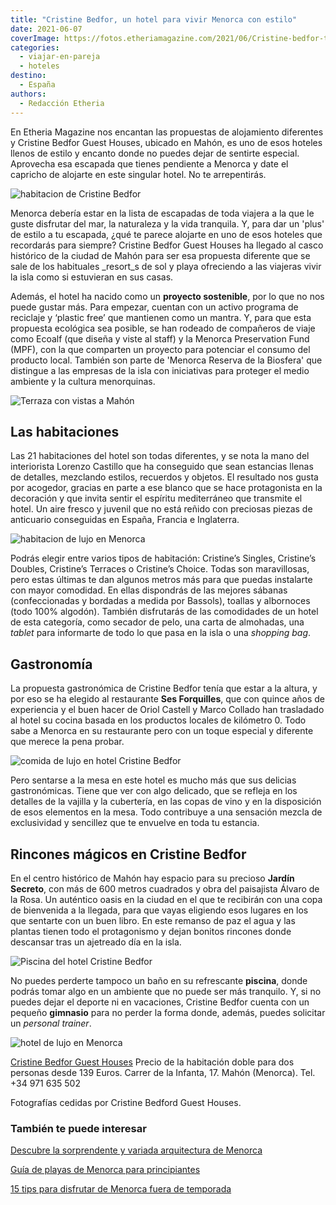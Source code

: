 ```yaml
---
title: "Cristine Bedfor, un hotel para vivir Menorca con estilo"
date: 2021-06-07
coverImage: https://fotos.etheriamagazine.com/2021/06/Cristine-bedfor-terraza.jpg
categories: 
  - viajar-en-pareja
  - hoteles
destino: 
  - España
authors: 
  - Redacción Etheria
---
```


En Etheria Magazine nos encantan las propuestas de alojamiento diferentes y Cristine Bedfor Guest Houses, ubicado en Mahón, es uno de esos hoteles llenos de estilo y encanto donde no puedes dejar de sentirte especial. Aprovecha esa escapada que tienes pendiente a Menorca y date el capricho de alojarte en este singular hotel. No te arrepentirás.

![habitacion de Cristine Bedfor](https://fotos.etheriamagazine.com/2021/06/Cristine-bedfor-detalle-habitacion.jpg "Detalle de una de las habitaciones de Cristine Bedfor.")

Menorca debería estar en la lista de escapadas de toda viajera a la que le guste 
disfrutar del mar, la naturaleza y la vida tranquila. Y, para dar un 'plus' de estilo a 
tu escapada, ¿qué te parece alojarte en uno de esos hoteles que recordarás para siempre? 
Cristine Bedfor Guest Houses ha llegado al casco histórico de la ciudad de Mahón para 
ser esa propuesta diferente que se sale de los habituales _resort_s de sol y playa 
ofreciendo a las viajeras vivir la isla como si estuvieran en sus casas. 

Además, el hotel ha nacido como un **proyecto sostenible**, por lo que no nos puede 
gustar más. Para empezar, cuentan con un activo programa de reciclaje y ‘plastic free’ 
que mantienen como un mantra. Y, para que esta propuesta ecológica sea posible, se han 
rodeado de compañeros de viaje como Ecoalf (que diseña y viste al staff) y la Menorca 
Preservation Fund (MPF), con la que comparten un proyecto para potenciar el consumo del 
producto local. También son parte de 'Menorca Reserva de la Biosfera' que distingue a 
las empresas de la isla con iniciativas para proteger el medio ambiente y la cultura 
menorquinas. 

![Terraza con vistas a Mahón](https://fotos.etheriamagazine.com/2021/06/Cristine-bedfor-terraza.jpg "Terraza de una de las habitaciones de Cristine Bedfor.")

## Las habitaciones

Las 21 habitaciones del hotel son todas diferentes, y se nota la mano del interiorista 
Lorenzo Castillo que ha conseguido que sean estancias llenas de detalles, mezclando 
estilos, recuerdos y objetos. El resultado nos gusta por acogedor, gracias en parte a 
ese blanco que se hace protagonista en la decoración y que invita sentir el espíritu 
mediterráneo que transmite el hotel. Un aire fresco y juvenil que no está reñido con 
preciosas piezas de anticuario conseguidas en España, Francia e Inglaterra. 

![habitacion de lujo en Menorca](https://fotos.etheriamagazine.com/2021/06/crisine-bedfor-habitacion.jpg "Una de las habitaciones Cristine's Choice.")

Podrás elegir entre varios tipos de habitación: Cristine’s Singles, Cristine’s Doubles, 
Cristine’s Terraces o Cristine’s Choice. Todas son maravillosas, pero estas últimas te 
dan algunos metros más para que puedas instalarte con mayor comodidad. En ellas 
dispondrás de las mejores sábanas (confeccionadas y bordadas a medida por Bassols), 
toallas y albornoces (todo 100% algodón). También disfrutarás de las comodidades de un 
hotel de esta categoría, como secador de pelo, una carta de almohadas, una _tablet_ para 
informarte de todo lo que pasa en la isla o una _shopping bag_. 

## Gastronomía

La propuesta gastronómica de Cristine Bedfor tenía que estar a la altura, y por eso se 
ha elegido al restaurante **Ses Forquilles**, que con quince años de experiencia y el 
buen hacer de Oriol Castell y Marco Collado han trasladado al hotel su cocina basada en 
los productos locales de kilómetro 0. Todo sabe a Menorca en su restaurante pero con un 
toque especial y diferente que merece la pena probar. 

![comida de lujo en hotel Cristine Bedfor](https://fotos.etheriamagazine.com/2021/06/Cristine-Bedfor-gastronomia.jpg "Gastronomía de Ses Forquilles.")

Pero sentarse a la mesa en este hotel es mucho más que sus delicias gastronómicas. Tiene 
que ver con algo delicado, que se refleja en los detalles de la vajilla y la cubertería, 
en las copas de vino y en la disposición de esos elementos en la mesa. Todo contribuye a 
una sensación mezcla de exclusividad y sencillez que te envuelve en toda tu estancia. 

## Rincones mágicos en Cristine Bedfor

En el centro histórico de Mahón hay espacio para su precioso **Jardín Secreto**, con más 
de 600 metros cuadrados y obra del paisajista Álvaro de la Rosa. Un auténtico oasis en 
la ciudad en el que te recibirán con una copa de bienvenida a la llegada, para que vayas 
eligiendo esos lugares en los que sentarte con un buen libro. En este remanso de paz el 
agua y las plantas tienen todo el protagonismo y dejan bonitos rincones donde descansar 
tras un ajetreado día en la isla. 

![Piscina del hotel Cristine Bedfor](https://fotos.etheriamagazine.com/2021/06/Cristine-bedfor-fachada.jpg "Piscina del hotel.")

No puedes perderte tampoco un baño en su refrescante **piscina**, donde podrás tomar 
algo en un ambiente que no puede ser más tranquilo. Y, si no puedes dejar el deporte ni 
en vacaciones, Cristine Bedfor cuenta con un pequeño **gimnasio** para no perder la 
forma donde, además, puedes solicitar un _personal trainer_. 

![hotel de lujo en Menorca](https://fotos.etheriamagazine.com/2021/06/cristine-bedfor-decoracion-detalle.jpg "Detalle de la decoración de Cristine Bedfor.")

[Cristine Bedfor Guest Houses](https://cristinebedforhotel.com/es) Precio de la 
habitación doble para dos personas desde 139 Euros. Carrer de la Infanta, 17. Mahón 
(Menorca). Tel. +34 971 635 502 

Fotografías cedidas por Cristine Bedford Guest Houses. 

### También te puede interesar

[Descubre la sorprendente y variada arquitectura de 
Menorca](https://etheriamagazine.com/2020/12/08/visitas-originales-de-arquitectura-en-menorca/) 

[Guía de playas de Menorca para 
principiantes](https://etheriamagazine.com/2020/08/14/guia-mejores-playas-calas-menorca/) 

[15 tips para disfrutar de Menorca fuera de 
temporada](https://etheriamagazine.com/2018/11/05/15-tips-para-disfrutar-de-menorca-fuera-de-temporada/)
